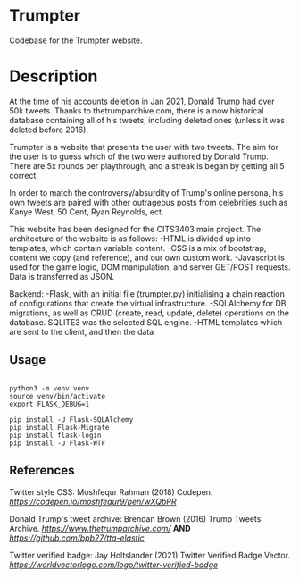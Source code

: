 # Trumpter

Codebase for the Trumpter website. 

# Description

At the time of his accounts deletion in Jan 2021, Donald Trump had over 50k tweets. Thanks to thetrumparchive.com, there is a now historical database containing all of his tweets, including deleted ones (unless it was deleted before 2016). 

Trumpter is a website that presents the user with two tweets. The aim for the user is to guess which of the two were authored by Donald Trump. There are 5x rounds per playthrough, and a streak is began by getting all 5 correct.  

In order to match the controversy/absurdity of Trump's online persona, his own tweets are paired with other outrageous posts from celebrities such as Kanye West,  50 Cent, Ryan Reynolds, ect. 

This website has been designed for the CITS3403 main project. The architecture of the website is as follows:
-HTML is divided up into templates, which contain variable content.
-CSS is a mix of bootstrap, content we copy (and reference), and our own custom work. 
-Javascript is used for the game logic, DOM manipulation, and server GET/POST requests. Data is transferred as JSON.

Backend: 
-Flask, with an initial file (trumpter.py) initialising a chain reaction of configurations that create the virtual infrastructure.
-SQLAlchemy for DB migrations, as well as CRUD (create, read, update, delete) operations on the database. SQLITE3 was the selected SQL engine. 
-HTML templates which are sent to the client, and then the data


## Usage

```Copy this into your terminal, ensuring youre inside the "project" folder: **there is a trumpter.py, app.db, and config.py file in this directory**

python3 -m venv venv
source venv/bin/activate
export FLASK_DEBUG=1

pip install -U Flask-SQLAlchemy
pip install Flask-Migrate
pip install flask-login
pip install -U Flask-WTF
```
## References
Twitter style CSS: Moshfequr Rahman (2018) Codepen. _https://codepen.io/moshfequr9/pen/wXQbPR_


Donald Trump's tweet archive: Brendan Brown (2016) Trump Tweets Archive. _https://www.thetrumparchive.com/_ **AND** _https://github.com/bpb27/tta-elastic_


Twitter verified badge: Jay Holtslander (2021) Twitter Verified Badge Vector. _https://worldvectorlogo.com/logo/twitter-verified-badge_
